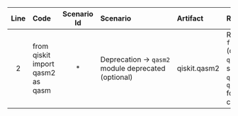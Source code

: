 | Line | Code | Scenario Id | Scenario | Artifact | Refactoring |
| :--: | :--- | :---------: | :------- | :------- | :---------- |
| 2 | from qiskit import qasm2 as qasm | * | Deprecation → `qasm2` module deprecated (optional) | qiskit.qasm2 | Replace the import with `from qiskit import qasm2` (or use the newer `qiskit.qasm` functions such as `qiskit.qasm.to_qasm` and `qiskit.qasm.from_qasm_str` for dumping and loading circuits). |